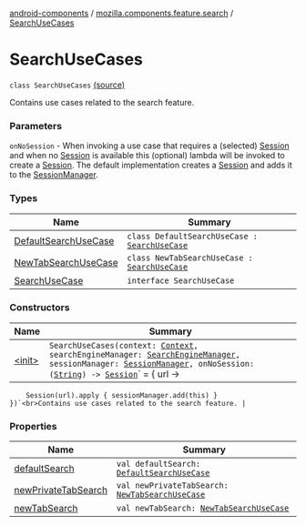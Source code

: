 [android-components](../../index.md) / [mozilla.components.feature.search](../index.md) / [SearchUseCases](./index.md)

# SearchUseCases

`class SearchUseCases` [(source)](https://github.com/mozilla-mobile/android-components/blob/master/components/feature/search/src/main/java/mozilla/components/feature/search/SearchUseCases.kt#L19)

Contains use cases related to the search feature.

### Parameters

`onNoSession` - When invoking a use case that requires a (selected) [Session](../../mozilla.components.browser.session/-session/index.md) and when no [Session](../../mozilla.components.browser.session/-session/index.md) is available
this (optional) lambda will be invoked to create a [Session](../../mozilla.components.browser.session/-session/index.md). The default implementation creates a [Session](../../mozilla.components.browser.session/-session/index.md) and adds
it to the [SessionManager](../../mozilla.components.browser.session/-session-manager/index.md).

### Types

| Name | Summary |
|---|---|
| [DefaultSearchUseCase](-default-search-use-case/index.md) | `class DefaultSearchUseCase : `[`SearchUseCase`](-search-use-case/index.md) |
| [NewTabSearchUseCase](-new-tab-search-use-case/index.md) | `class NewTabSearchUseCase : `[`SearchUseCase`](-search-use-case/index.md) |
| [SearchUseCase](-search-use-case/index.md) | `interface SearchUseCase` |

### Constructors

| Name | Summary |
|---|---|
| [&lt;init&gt;](-init-.md) | `SearchUseCases(context: `[`Context`](https://developer.android.com/reference/android/content/Context.html)`, searchEngineManager: `[`SearchEngineManager`](../../mozilla.components.browser.search/-search-engine-manager/index.md)`, sessionManager: `[`SessionManager`](../../mozilla.components.browser.session/-session-manager/index.md)`, onNoSession: (`[`String`](https://kotlinlang.org/api/latest/jvm/stdlib/kotlin/-string/index.html)`) -> `[`Session`](../../mozilla.components.browser.session/-session/index.md)` = { url ->
        Session(url).apply { sessionManager.add(this) }
    })`<br>Contains use cases related to the search feature. |

### Properties

| Name | Summary |
|---|---|
| [defaultSearch](default-search.md) | `val defaultSearch: `[`DefaultSearchUseCase`](-default-search-use-case/index.md) |
| [newPrivateTabSearch](new-private-tab-search.md) | `val newPrivateTabSearch: `[`NewTabSearchUseCase`](-new-tab-search-use-case/index.md) |
| [newTabSearch](new-tab-search.md) | `val newTabSearch: `[`NewTabSearchUseCase`](-new-tab-search-use-case/index.md) |
